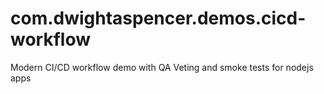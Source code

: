 # com.dwightaspencer.demos.cicd-workflow
Modern CI/CD workflow demo with QA Veting and smoke tests for nodejs apps
